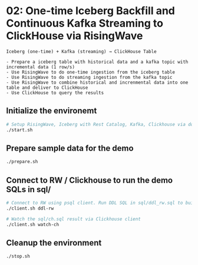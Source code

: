 # 02: One-time Iceberg Backfill and Continuous Kafka Streaming to ClickHouse via RisingWave
```
Iceberg (one-time) + Kafka (streaming) → ClickHouse Table

- Prepare a iceberg table with historical data and a kafka topic with incremental data (1 row/s)
- Use RisingWave to do one-time ingestion from the iceberg table
- Use RisingWave to do streaming ingestion from the kafka topic
- Use RisingWave to combine historical and increnmental data into one table and deliver to ClickHouse
- Use ClickHouse to query the results
```

## Initialize the environemt
```bash
# Setup RisingWave, Iceberg with Rest Catalog, Kafka, Clickhouse via docker compose
./start.sh
```

## Prepare sample data for the demo
```bash
./prepare.sh
```

## Connect to RW / Clickhouse to run the demo SQLs in sql/
```bash
# Connect to RW using psql client. Run DDL SQL in sql/ddl_rw.sql to build the pipeline
./client.sh ddl-rw

# Watch the sql/ch.sql result via Clickhouse client
./client.sh watch-ch
```

## Cleanup the environment
```bash
./stop.sh
```